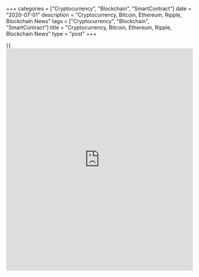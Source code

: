+++
categories = ["Cryptocurrency", "Blockchain", "SmartContract"]
date = "2020-07-01"
description = "Cryptocurrency, Bitcoin, Ethereum, Ripple, Blockchain News"
tags = ["Cryptocurrency", "Blockchain", "SmartContract"]
title = "Cryptocurrency, Bitcoin, Ethereum, Ripple, Blockchain News"
type = "post"
+++

{{<iframe id="large-banner" src="https://www.bounty.group/#slide=5.0" width="100%" height="600" scrolling="no" style="border: 0px solid rgb(216, 221, 230); border-radius: 3px;">}}



[ ![logo][1] ][2]

![logo][3]

  * [▮ Home][4]
  * [ ▮ Business][5]
    * [ Latest Headlines][6]
    * [Top Stories][7]
    * [Breaking News][8]
    * [Earnings][9]
    * [Biotech][10]
    * [Investors][11]
    * [Stock Alerts][12]
    * [IPOs][13]
    * [M&A][14]
    * [Canadian][15]
    * [UK][16]
    * [Key Wallstreet Events][17]
    * [▮ Industry News][18]
      * [ Technology][19]
      * [ Software][20]
      * [ Banking][21]
      * [ Automotive][22]
      * [ Energy][23]
      * [More][24]
    * ▮ Corp. Calendars
      * [Dividends][25]
      * [Stock Splits][26]
      * [ Buybacks][27]
      * [ Conference Calls][28]
    * ▮ Earnings Calendars
      * [Earnings Calendar][29]
      * [ Pos Pre-announcements][30]
      * [ Profit Warnings][31]
      * [ Positive Surprise][32]
      * [ Negative Surprise][33]
      * [ Latest Earnings][34]
    * ▮ FDA Calendars
      * [Drug Approvals][35]
      * [ Device Approvals][36]
      * [ Clinical Trial Calendar][37]
    * ▮ Ratings Changes 
      * [Upgrades][38]
      * [Downgrades][39]
      * [ Cov Initiations][40]
      * [ Cov. Reiterated][41]
  * [ ▮ Economy][42]
    * [ US][43]
    * [ Europe][44]
    * [ Asia][45]
    * [ Global][46]
    * [ Economic Calendar][47]
    * [ Economic Scorecard][48]
    * [ Fed Members][49]
  * [ ▮Crypto ][50]
    * [ Cryptocurrency][51]
    * [ Blockchain][52]
  * [ ▮ Markets][53]
    * [ Morning Mkt Analysis][54]
    * [US Commentary][55]
    * [ European Commentary][56]
    * [ Asian Commentary][57]
    * [ Canadian Commentary][58]
    * [ Indian Commentary][59]
    * [Commodities][60]
    * [Bonds][61]
    * [Currencies][62]
  * [ ▮ Politics][63]
    * [ US][64]
    * [ World][65]
    * [White House][66]
    * [Elections][67]
    * [Congress][68]
    * [General News][69]
  * [ ▮ Forex][70]
    * [ FX Top Stories][71]
    * [ Currency Analysis][62]
    * [ Currency Alerts][72]
    * [ Economic Calendar][47]
    * [ Economic Scorecard][48]
  * [ ▮ Health NEW][73]
    * [ Coronavirus][74]
    * [ COVID-19 Calendar NEW][75]
    * [ Diet & Fitness][76]
    * [Cannabis][77]
    * [Kids Health][78]
    * [Men's Health][79]
    * [Women's Health][80]
    * [Cancer News][81]
    * [Drug Development][82]
    * [Mental Health][83]
  * [ ▮ Entertainment][84]
    * [ Top Stories][85]
    * [Slide Shows][86]
    * [ Game of Thrones][87]
    * ▮ Music [news](https://www.letsplayfx.com/blog/forex-news-website/)
      * [Pop][88]
      * [Rock][89]
      * [ Classic Rock][90]
      * [Rap/Hip-Hop][91]
      * [Country][92]
      * [ Alternative][93]
      * [Oldies][94]
      * [All Genre][95]
  * [▮ Content Licensing][96]
    * [Newswires & Feeds][97]
    * [Content Syndication][98]
    * [Digital Signage Services][99]
    * [Radio News Services][100]
  * [ ▮ Premium][101]
    * [Intelligent Investor][102]
    * [Emerging Biostocks][103]
    * [Under The Radar][104]
    * [Short-Term Investor][105]
    * [Login][106]
  * ▮ More
    * [Free Content][107]
    * [RSS Feeds][108]
    * [Press Releases][109]
    * [Search][110]
    * [Contact Us][111]

[][2]

  * [Home][4]
  * [ Business][5]
    * [ Latest Headlines][6]
    * [Top Stories][7]
    * [Breaking News][8]
    * [Earnings][9]
    * [Biotech][10]
    * [Investors][11]
    * [Stock Alerts][12]
    * [IPOs][13]
    * [M&A][14]
    * [Canadian][15]
    * [UK][16]
    * [Key Wallstreet Events][17]
    * [Industry News][18]
      * [ Technology][19]
      * [ Software][20]
      * [ Banking][21]
      * [ Automotive][22]
      * [ Energy][23]
      * [More][24]
    * Corp. Calendars
      * [Dividends][25]
      * [Stock Splits][26]
      * [ Buybacks][27]
      * [ Conference Calls][28]
    * Earnings Calendars
      * [Earnings Calendar][29]
      * [ Pos Pre-announcements][30]
      * [ Profit Warnings][31]
      * [ Positive Surprise][32]
      * [ Negative Surprise][33]
      * [ Latest Earnings][34]
    * FDA Calendars
      * [Drug Approvals][35]
      * [ Device Approvals][36]
      * [ Clinical Trial Calendar][37]
    * Ratings Changes 
      * [Upgrades][38]
      * [Downgrades][39]
      * [ Cov Initiations][40]
      * [ Cov. Reiterated][41]
  * [ Economy][42]
    * [ US][43]
    * [ Europe][44]
    * [ Asia][45]
    * [ Global][46]
    * [ Economic Calendar][47]
    * [ Economic Scorecard][48]
    * [ Fed Members][49]
  * [ Crypto ][50]
    * [ Cryptocurrency][51]
    * [ Blockchain][52]
  * [ Markets][53]
    * [ Morning Mkt Analysis][54]
    * [US Commentary][55]
    * [ European Commentary][56]
    * [ Asian Commentary][57]
    * [ Canadian Commentary][58]
    * [ Indian Commentary][59]
    * [Commodities][60]
    * [Bonds][61]
    * [Currencies][62]
  * [ Politics][63]
    * [ US][64]
    * [ World][65]
    * [White House][66]
    * [Elections][67]
    * [Congress][68]
    * [General News][69]
  * [ Forex][70]
    * [ FX Top Stories][71]
    * [ Currency Analysis][62]
    * [ Currency Alerts][72]
    * [ Economic Calendar][47]
    * [ Economic Scorecard][48]
  * [ Health NEW][73]
    * [ Coronavirus][74]
    * [ COVID-19 Calendar NEW][75]
    * [ Diet & Fitness][76]
    * [Cannabis][77]
    * [Kids Health][78]
    * [Men's Health][79]
    * [Women's Health][80]
    * [Cancer News][81]
    * [Drug Development][82]
    * [Mental Health][83]
  * [ Entertainment][84]
    * [ Top Stories][85]
    * [Slide Shows][86]
    * [ Game of Thrones][87]
    * Music [news](https://www.letsplayfx.com/blog/forex-news-website/)
      * [Pop][88]
      * [Rock][89]
      * [ Classic Rock][90]
      * [Rap/Hip-Hop][91]
      * [Country][92]
      * [ Alternative][93]
      * [Oldies][94]
      * [All Genre][95]
  * [Content Licensing][96]
    * [Newswires & Feeds][97]
    * [Content Syndication][98]
    * [Digital Signage Services][99]
    * [Radio News Services][100]
  * [ Premium][101]
    * [Intelligent Investor][102]
    * [Emerging Biostocks][103]
    * [Under The Radar][104]
    * [Short-Term Investor][105]
    * [Login][106]
  * More
    * [Free Content][107]
    * [RSS Feeds][108]
    * [Press Releases][109]
    * [Search][110]
    * [Contact Us][111]

# Cryptocurrency News

[![Share][112]][113]

[Tweet][114]

BitcoinLitecoinEthereum Ripple

Price (USD)

1h12h1d 1w1m3m 1y

![Chart_COINBASE_SPOT_BTC_USD_2_13.jpg][115]

*Time In UTC / GMT

[Cryptocurrency][116]

![crypto generic 070120][117]

## [B21 Launches Cryptocurrency App In India ][118]

  
  
Digital asset investing company B21 Wednesday announced the launch of
its B21 Invest app in India.  B21 Invest allows customers to easily
purchase and manage cryptocurrencies including Bitcoin, Ethereum, and
EOS straight from a mobile phone. The launch of the app in the country
was made possible by...

##  [Symantec Thwarts Ransomware Attacks Against At Least 31 U.S.
Corporations ][119]

##  [Core Scientific Buys Over 17K Energy Efficient S19 Bitcoin Miners
From Bitmain ][120]

##  [SEC Charges NAC Foundation, CEO And Lobbyist For Fraudulent ICO
][121]

##  [UNICEF Cryptocurrency Fund Makes Largest Investment In Startups
][122]

##  [US Supreme Court Order Limits SEC's Fines On Fraudulent Crypto
Firms ][123]

##  [FC Barcelona Launches Fan Token On Socios.com ][124]

##  [UK's FCA Urges Crypto-related Businesses To Register Before June-
end Deadline ][125]

##  [Ernst & Young Launches EY CryptoPrep To Help Clients Auto-calculate
Crypto Tax ][126]

##  [Binance To Expand Crypto Trading Operations To UK ][127]

[Read More][116]  

[Blockchain][128]

![[blockchain](https://www.letsplayfx.com/blog/trade-forex-with-bitcoin/) sept05 01jul20][129]

## [Australian Securities Exchange To Delay DLT Transition By 12 Months
To April 2022 ][130]

  
  
The Australian Securities Exchange (ASX) has further delayed its planned
transition to a [blockchain](https://www.letsplayfx.com/blog/trade-forex-with-bitcoin/)-powered platform as the replacement for old
system amid the continuing uncertainty created by the coronavirus
(COVID-19) pandemic. ASX now intends to go live in April 2022. ASX said
a number of factors, including the pandemic itself, created a need to
revise the implementation timetable.

##  [Commerzbank, Turkey's Isbank Run Pilot On R3's Trade Finance
Network Marco Polo ][131]

##  [Salmon Exporter Kvarøy Arctic Joins Blockchain-based IBM Food Trust
Network ][132]

[Read More][128]  

Cryptocurrency Tutorial

## [Bitcoin Is Back With A Bang][133]

![Slideshow1 Bitcoin 062016 sm][134] Bitcoin, once dismissed as
something reserved for geeks and the cryptography enthusiasts, is back
in the limelight, as the price of the cryptocurrency appreciated in
recent weeks.

Price Updates

BTC/USD| 9242.43  
---|---  
LTC/USD| 41.64  
ETH/USD| 231.26  
XRP/USD| 0.17613  
  
Updated at 7/1/2020 8:00:00 PM UTC

Follow RTT

[![Facebook][135]][136]

[![Twitter][137]][138]

[![Instagram][139]][140]

[![RSS][141]][108]

  * Editor's Pick 
  * Most Read 
  * Most Emailed

###  [ FTC Refunding Victims Of Fake Work-from-home Scheme ][142]

###  [ Pfizer And BioNTech' Potential Covid-19 Vaccine Shows Positive
Data In Human Trial ][143]

###  [ Beyond Meat In Deal With Alibaba To Enter Supermarkets In China
][144]

###  [ EasyJet Plans To Cut Jobs In Berlin ][145]

###  [ Macy's Q1 Results Miss Estimates - Quick Facts ][146]

###  [ Five Cheese Stuffed Shells Recalled For Listeria Concerns ][147]

###  [ Norpac Fisheries Export Recalls Shrimp Poke For Listeria Concerns
][148]

###  [ After Market Hours: Akero Therapeutics, FedEx, Carver Bancorp
Jump; Chiasma, Steelcase Slip ][149]

###  [ FedEx Jumps 9% After Q4 Results Top Wall Street ][150]

###  [ Amazon Retains Position As World's Most Valuable Brand: Survey
][151]

###  [ FDA OKs Merck's Keytruda As First-line Treatment For Metastatic
Colorectal Cancer ][152]

###  [ The New York Times Quits From Apple News ][153]

###  [ Abbott, Tandem Diabetes Care Partner To Develop Integrated
Diabetes Solutions ][154]

###  [ Stock Alert: Inovio Pharma Falls 11% ][155]

###  [ Meggitt Sells Meggitt Training Systems To Pine Island Capital For
$146 Mln ][156]

###  [ StockAlert: Facebook Down 6% As More Cos. Boycott Ad ][157]

###  [ Stock Alert: Workhorse Touches New High After Placed In Russell
3000 ][158]

###  [ Ams Says No Austrian Authorities Investigation Into Company
][159]

###  [ Heron Gets CRL For HTX-011 For Management Of Postoperative Pain;
Stock Down ][160]

###  [ Marston's Slips To Loss In H1; Sees Reduction In Expectations For
FY20 ][161]

###  [ Luckin Coffee To Be Delisted From Nasdaq On June 29 ][162]

###  [ Stock Alert: Opes Acquisition Ascends 6% ][163]

###  [ Stock Alert: MDC Partners Jumps 100% As It Reviews Merger
Proposal With Stagwell Media ][164]

###  [ Enbridge : MPUC Rules Line 3 Replacement Project' EIS,
Certificate Of Need And Route Permit Valid ][165]

###  [ Abbott, Tandem Diabetes Care Partner To Develop Integrated
Diabetes Solutions ][154]

###  [ Pilgrim's Pride Recalls Chicken Breast Nugget Products For
Contamination ][166]

###  [ EARNINGS SUMMARY: Details of ChinaNet Online Holdings Inc. Q1
Earnings Report][167]

###  [ Boston Scientific Gets FDA 510(k) Clearance For LUX-Dx Insertable
Cardiac Monitor System ][168]

###  [ Novartis Pharma Announces Simultaneous Approval Of Five New
Products In Japan ][169]

###  [ Entoura Buys Hemp Biotech Firm Atalo Holdings ][170]

###  [ Microsoft To Permanently Close Retail Stores; Incur Charge In Q4
][171]

###  [ Stock Alert: MDC Partners Jumps 100% As It Reviews Merger
Proposal With Stagwell Media ][164]

###  [ Stock Alert: NIKE Drops 4% After Reporting Quarterly Loss ][172]

###  [ Lufthansa: Thorsten Dirks To Leave Executive Board - Quick Facts
][173]

###  [ Ford Unveils New F-150 Pickup Truck ][174]

###  [ Stock Alert: Big Lots Stock Up 10% In Premarket On Positive
Business Trends ][175]

Copyright (C) 2020 RTTNews. All rights reserved. By using this site, you
agree to the  [Terms of Service][176]. [About Us][177]   |   [Contact
Us][178]   |   [Privacy][179]   |   [Sitemap][180]

   1. cdn.rtt[news](https://www.letsplayfx.com/blog/forex-news-website/).com/images/v2/rtt[news](https://www.letsplayfx.com/blog/forex-news-website/)-logo.gif
   2. www.rtt[news](https://www.letsplayfx.com/blog/forex-news-website/).com
   3. cdn.rtt[news](https://www.letsplayfx.com/blog/forex-news-website/).com/images/v3/Search-button.png
   4. www.rtt[news](https://www.letsplayfx.com/blog/forex-news-website/).com/Default.aspx
   5. www.rtt[news](https://www.letsplayfx.com/blog/forex-news-website/).com/Content/Business.aspx
   6. www.rtt[news](https://www.letsplayfx.com/blog/forex-news-website/).com/Content/RTTHeadlines.aspx
   7. www.rtt[news](https://www.letsplayfx.com/blog/forex-news-website/).com/list/top-story.aspx
   8. www.rtt[news](https://www.letsplayfx.com/blog/forex-news-website/).com/list/breaking-[news](https://www.letsplayfx.com/blog/forex-news-website/).aspx
   9. www.rtt[news](https://www.letsplayfx.com/blog/forex-news-website/).com/list/earnings.aspx
   10. www.rtt[news](https://www.letsplayfx.com/blog/forex-news-website/).com/Content/Biotechnology.aspx
   11. www.rtt[news](https://www.letsplayfx.com/blog/forex-news-website/).com/Content/Investors.aspx
   12. www.rtt[news](https://www.letsplayfx.com/blog/forex-news-website/).com/list/stock-alerts.aspx?utm_source=rtt[news](https://www.letsplayfx.com/blog/forex-news-website/)&utm_campaign=stockalertmenu
   13. www.rtt[news](https://www.letsplayfx.com/blog/forex-news-website/).com/list/ipos.aspx
   14. www.rtt[news](https://www.letsplayfx.com/blog/forex-news-website/).com/list/mergers.aspx
   15. www.rtt[news](https://www.letsplayfx.com/blog/forex-news-website/).com/list/canadian-[news](https://www.letsplayfx.com/blog/forex-news-website/).aspx
   16. www.rtt[news](https://www.letsplayfx.com/blog/forex-news-website/).com/list/uk-top-story.aspx
   17. www.rtt[news](https://www.letsplayfx.com/blog/forex-news-website/).com/list/ws-events.aspx
   18. www.rtt[news](https://www.letsplayfx.com/blog/forex-news-website/).com/Content/Industries.aspx
   19. www.rtt[news](https://www.letsplayfx.com/blog/forex-news-website/).com/content/industry[news](https://www.letsplayfx.com/blog/forex-news-website/).aspx?industry=technology
   20. www.rtt[news](https://www.letsplayfx.com/blog/forex-news-website/).com/content/industry[news](https://www.letsplayfx.com/blog/forex-news-website/).aspx?industry=Software
   21. www.rtt[news](https://www.letsplayfx.com/blog/forex-news-website/).com/content/industry[news](https://www.letsplayfx.com/blog/forex-news-website/).aspx?industry=Banking
   22. www.rtt[news](https://www.letsplayfx.com/blog/forex-news-website/).com/content/industry[news](https://www.letsplayfx.com/blog/forex-news-website/).aspx?industry=Automotive
   23. www.rtt[news](https://www.letsplayfx.com/blog/forex-news-website/).com/content/industry[news](https://www.letsplayfx.com/blog/forex-news-website/).aspx?industry=Energy
   24. www.rtt[news](https://www.letsplayfx.com/blog/forex-news-website/).com/content/industries.aspx
   25. www.rtt[news](https://www.letsplayfx.com/blog/forex-news-website/).com/Calendar/Dividend.aspx
   26. www.rtt[news](https://www.letsplayfx.com/blog/forex-news-website/).com/CorpInfo/StockSplits.aspx
   27. www.rtt[news](https://www.letsplayfx.com/blog/forex-news-website/).com/CorpInfo/StockBuybacks.aspx
   28. www.rtt[news](https://www.letsplayfx.com/blog/forex-news-website/).com/CorpInfo/ConferenceCalls.aspx
   29. www.rtt[news](https://www.letsplayfx.com/blog/forex-news-website/).com/Calendar/Earnings.aspx
   30. www.rtt[news](https://www.letsplayfx.com/blog/forex-news-website/).com/Calendar/PositiveEarningsAnnouncement.aspx
   31. www.rtt[news](https://www.letsplayfx.com/blog/forex-news-website/).com/Calendar/ProfitWarnings.aspx
   32. www.rtt[news](https://www.letsplayfx.com/blog/forex-news-website/).com/Earnings/PositiveSurprises.aspx
   33. www.rtt[news](https://www.letsplayfx.com/blog/forex-news-website/).com/Earnings/NegativeSurprises.aspx
   34. www.rtt[news](https://www.letsplayfx.com/blog/forex-news-website/).com/Earnings/LatestEarnings.aspx
   35. www.rtt[news](https://www.letsplayfx.com/blog/forex-news-website/).com/CorpInfo/FDACalendar.aspx
   36. www.rtt[news](https://www.letsplayfx.com/blog/forex-news-website/).com/CorpInfo/FDADeviceApprovals.aspx
   37. www.rtt[news](https://www.letsplayfx.com/blog/forex-news-website/).com/CorpInfo/ClinicalTrialCalendar.aspx
   38. www.rtt[news](https://www.letsplayfx.com/blog/forex-news-website/).com/CorpInfo/Upgrades.aspx
   39. www.rtt[news](https://www.letsplayfx.com/blog/forex-news-website/).com/CorpInfo/Downgrades.aspx
   40. www.rtt[news](https://www.letsplayfx.com/blog/forex-news-website/).com/CorpInfo/CoverageInitiate.aspx
   41. www.rtt[news](https://www.letsplayfx.com/blog/forex-news-website/).com/CorpInfo/CoverageReiterate.aspx
   42. www.rtt[news](https://www.letsplayfx.com/blog/forex-news-website/).com/Content/EconomicNews.aspx
   43. www.rtt[news](https://www.letsplayfx.com/blog/forex-news-website/).com/list/us-economic-[news](https://www.letsplayfx.com/blog/forex-news-website/).aspx
   44. www.rtt[news](https://www.letsplayfx.com/blog/forex-news-website/).com/list/european-economic-[news](https://www.letsplayfx.com/blog/forex-news-website/).aspx
   45. www.rtt[news](https://www.letsplayfx.com/blog/forex-news-website/).com/list/asian-economic-[news](https://www.letsplayfx.com/blog/forex-news-website/).aspx
   46. www.rtt[news](https://www.letsplayfx.com/blog/forex-news-website/).com/list/global-economic-[news](https://www.letsplayfx.com/blog/forex-news-website/).aspx
   47. www.rtt[news](https://www.letsplayfx.com/blog/forex-news-website/).com/CorpInfo/EconomicCalendar.aspx
   48. www.rtt[news](https://www.letsplayfx.com/blog/forex-news-website/).com/economic-scorecard/world-rank/GDP/highest-performance.aspx
   49. www.rtt[news](https://www.letsplayfx.com/blog/forex-news-website/).com/CorpInfo/FedMembers.aspx
   50. www.rtt[news](https://www.letsplayfx.com/blog/forex-news-website/).com/Content/Cryptocurrency.aspx?utm_source=rtt[news](https://www.letsplayfx.com/blog/forex-news-website/)&utm_campaign=crypmenu
   51. www.rtt[news](https://www.letsplayfx.com/blog/forex-news-website/).com/list/cryptocurrency.aspx?utm_source=rtt[news](https://www.letsplayfx.com/blog/forex-news-website/)&utm_campaign=crypmenu
   52. www.rtt[news](https://www.letsplayfx.com/blog/forex-news-website/).com/list/[blockchain](https://www.letsplayfx.com/blog/trade-forex-with-bitcoin/).aspx?utm_source=rtt[news](https://www.letsplayfx.com/blog/forex-news-website/)&utm_campaign=crypmenu
   53. www.rtt[news](https://www.letsplayfx.com/blog/forex-news-website/).com/Content/Markets.aspx
   54. www.rtt[news](https://www.letsplayfx.com/blog/forex-news-website/).com/Content/MarketAnalysis.aspx
   55. www.rtt[news](https://www.letsplayfx.com/blog/forex-news-website/).com/list/us-commentary.aspx
   56. www.rtt[news](https://www.letsplayfx.com/blog/forex-news-website/).com/list/european-commentary.aspx
   57. www.rtt[news](https://www.letsplayfx.com/blog/forex-news-website/).com/list/asian-commentary.aspx
   58. www.rtt[news](https://www.letsplayfx.com/blog/forex-news-website/).com/list/canadian-commentary.aspx
   59. www.rtt[news](https://www.letsplayfx.com/blog/forex-news-website/).com/list/indian-commentary.aspx
   60. www.rtt[news](https://www.letsplayfx.com/blog/forex-news-website/).com/list/commodities.aspx
   61. www.rtt[news](https://www.letsplayfx.com/blog/forex-news-website/).com/list/us-treasury-markets.aspx
   62. www.rtt[news](https://www.letsplayfx.com/blog/forex-news-website/).com/list/forex-commentary.aspx
   63. www.rtt[news](https://www.letsplayfx.com/blog/forex-news-website/).com/Content/Political.aspx
   64. www.rtt[news](https://www.letsplayfx.com/blog/forex-news-website/).com/list/us-political-[news](https://www.letsplayfx.com/blog/forex-news-website/).aspx
   65. www.rtt[news](https://www.letsplayfx.com/blog/forex-news-website/).com/list/political-[news](https://www.letsplayfx.com/blog/forex-news-website/).aspx
   66. www.rtt[news](https://www.letsplayfx.com/blog/forex-news-website/).com/list/white-house.aspx
   67. www.rtt[news](https://www.letsplayfx.com/blog/forex-news-website/).com/list/us-election.aspx
   68. www.rtt[news](https://www.letsplayfx.com/blog/forex-news-website/).com/list/us-congress.aspx
   69. www.rtt[news](https://www.letsplayfx.com/blog/forex-news-website/).com/list/general-[news](https://www.letsplayfx.com/blog/forex-news-website/).aspx
   70. www.rtt[news](https://www.letsplayfx.com/blog/forex-news-website/).com/Content/Forex.aspx
   71. www.rtt[news](https://www.letsplayfx.com/blog/forex-news-website/).com/list/forex-top-story.aspx
   72. www.rtt[news](https://www.letsplayfx.com/blog/forex-news-website/).com/list/currency-markets.aspx
   73. www.rtt[news](https://www.letsplayfx.com/blog/forex-news-website/).com/Content/Health.aspx
   74. www.rtt[news](https://www.letsplayfx.com/blog/forex-news-website/).com/list/coronavirus.aspx
   75. www.rtt[news](https://www.letsplayfx.com/blog/forex-news-website/).com/corpinfo/covid-19-drugs-in-development.aspx
   76. www.rtt[news](https://www.letsplayfx.com/blog/forex-news-website/).com/list/diet-nutrition-fitness.aspx
   77. www.rtt[news](https://www.letsplayfx.com/blog/forex-news-website/).com/list/cannabis.aspx
   78. www.rtt[news](https://www.letsplayfx.com/blog/forex-news-website/).com/list/kids-health.aspx
   79. www.rtt[news](https://www.letsplayfx.com/blog/forex-news-website/).com/list/mens-health.aspx
   80. www.rtt[news](https://www.letsplayfx.com/blog/forex-news-website/).com/list/womens-health.aspx
   81. www.rtt[news](https://www.letsplayfx.com/blog/forex-news-website/).com/list/cancer.aspx
   82. www.rtt[news](https://www.letsplayfx.com/blog/forex-news-website/).com/list/drug-development.aspx
   83. www.rtt[news](https://www.letsplayfx.com/blog/forex-news-website/).com/list/mental-health.aspx
   84. www.rtt[news](https://www.letsplayfx.com/blog/forex-news-website/).com/Content/Entertainment.aspx
   85. www.rtt[news](https://www.letsplayfx.com/blog/forex-news-website/).com/list/entertainment-top-story.aspx
   86. www.rtt[news](https://www.letsplayfx.com/blog/forex-news-website/).com/Content/SlideShow.aspx
   87. www.rtt[news](https://www.letsplayfx.com/blog/forex-news-website/).com/Entertainment/GameOfThrones.aspx
   88. www.rtt[news](https://www.letsplayfx.com/blog/forex-news-website/).com/list/pop-music.aspx
   89. www.rtt[news](https://www.letsplayfx.com/blog/forex-news-website/).com/list/rock-music.aspx
   90. www.rtt[news](https://www.letsplayfx.com/blog/forex-news-website/).com/list/classic-rock-music.aspx
   91. www.rtt[news](https://www.letsplayfx.com/blog/forex-news-website/).com/list/rap-music.aspx
   92. www.rtt[news](https://www.letsplayfx.com/blog/forex-news-website/).com/list/country-music.aspx
   93. www.rtt[news](https://www.letsplayfx.com/blog/forex-news-website/).com/list/alternative-music.aspx
   94. www.rtt[news](https://www.letsplayfx.com/blog/forex-news-website/).com/list/oldies-music.aspx
   95. www.rtt[news](https://www.letsplayfx.com/blog/forex-news-website/).com/list/music.aspx
   96. www.rtt[news](https://www.letsplayfx.com/blog/forex-news-website/).com/ContentLicensing.aspx
   97. www.rtt[news](https://www.letsplayfx.com/blog/forex-news-website/).com/Newsfeeds.aspx
   98. www.rtt[news](https://www.letsplayfx.com/blog/forex-news-website/).com/ContentSyndication.aspx
   99. www.rtt[news](https://www.letsplayfx.com/blog/forex-news-website/).com/Digitalsignage.aspx
   100. www.rtt[news](https://www.letsplayfx.com/blog/forex-news-website/).com/RadioNewsServices.aspx
   101. www.rtt[news](https://www.letsplayfx.com/blog/forex-news-website/).com/Products/Services.aspx
   102. www.rtt[news](https://www.letsplayfx.com/blog/forex-news-website/).com/Products/RTTIntelligent[investor](https://www.fintechee.com/tutorial-for-forex-trading/investor-mode/).aspx
   103. www.rtt[news](https://www.letsplayfx.com/blog/forex-news-website/).com/Products/EBSService.aspx
   104. www.rtt[news](https://www.letsplayfx.com/blog/forex-news-website/).com/Products/UTRService.aspx
   105. www.rtt[news](https://www.letsplayfx.com/blog/forex-news-website/).com/Products/STIService.aspx
   106. www.rtt[news](https://www.letsplayfx.com/blog/forex-news-website/).com/Products/Login.aspx
   107. www.rtt[news](https://www.letsplayfx.com/blog/forex-news-website/).com/Widget/GetWidget.aspx
   108. www.rtt[news](https://www.letsplayfx.com/blog/forex-news-website/).com/rss/RSSArticleList.aspx
   109. www.rtt[news](https://www.letsplayfx.com/blog/forex-news-website/).com/press-releases/list.aspx
   110. www.rtt[news](https://www.letsplayfx.com/blog/forex-news-website/).com/articlesearch.aspx
   111. www.rtt[news](https://www.letsplayfx.com/blog/forex-news-website/).com/[contact](https://www.playgroundfx.com/contact/)us.aspx
   112. cdn.rtt[news](https://www.letsplayfx.com/blog/forex-news-website/).com/images/v2/share-2.jpg
   113. www.addthis.com/bookmark.php
   114. twitter.com/share
   115. media.rtt[news](https://www.letsplayfx.com/blog/forex-news-website/).com/charts/Chart_COINBASE_SPOT_BTC_USD_2_13.jpg
   116. www.rtt[news](https://www.letsplayfx.com/blog/forex-news-website/).com/list/cryptocurrency.aspx
   117. cdn.rtt[news](https://www.letsplayfx.com/blog/forex-news-website/).com/articleimages/ustopstories/2020/july/crypto-generic-070120.jpg (crypto generic 070120)
   118. www.rtt[news](https://www.letsplayfx.com/blog/forex-news-website/).com/3108061/b21-launches-cryptocurrency-app-in-india.aspx?type=cryp
   119. www.rtt[news](https://www.letsplayfx.com/blog/forex-news-website/).com/3107565/symantec-thwarts-ransomware-attacks-against-at-least-31-u-s-corporations.aspx?type=cryp
   120. www.rtt[news](https://www.letsplayfx.com/blog/forex-news-website/).com/3107118/core-scientific-buys-over-17k-energy-efficient-s19-[bitcoin](https://www.letsplayfx.com/blog/forex-for-bitcoin/)-miners-from-bitmain.aspx?type=cryp
   121. www.rtt[news](https://www.letsplayfx.com/blog/forex-news-website/).com/3106723/sec-charges-nac-foundation-ceo-and-lobbyist-for-[fraud](https://www.letsplayfx.com/blog/cryptocurrency-fraud/)ulent-ico.aspx?type=cryp
   122. www.rtt[news](https://www.letsplayfx.com/blog/forex-news-website/).com/3106411/unicef-cryptocurrency-fund-makes-largest-investment-in-startups.aspx?type=cryp
   123. www.rtt[news](https://www.letsplayfx.com/blog/forex-news-website/).com/3106054/us-supreme-court-order-limits-sec-s-fines-on-[fraud](https://www.letsplayfx.com/blog/cryptocurrency-fraud/)ulent-crypto-firms.aspx?type=cryp
   124. www.rtt[news](https://www.letsplayfx.com/blog/forex-news-website/).com/3105716/fc-barcelona-launches-fan-token-on-socios-com.aspx?type=cryp
   125. www.rtt[news](https://www.letsplayfx.com/blog/forex-news-website/).com/3105361/uk-s-fca-urges-crypto-related-businesses-to-register-before-june-end-deadline.aspx?type=cryp
   126. www.rtt[news](https://www.letsplayfx.com/blog/forex-news-website/).com/3105030/ernst-young-launches-ey-cryptoprep-to-help-clients-auto-calculate-crypto-tax.aspx?type=cryp
   127. www.rtt[news](https://www.letsplayfx.com/blog/forex-news-website/).com/3104352/[Binance](https://www.playgroundfx.com/blog/binance-creator/)-to-expand-crypto-trading-operations-to-uk.aspx?type=cryp
   128. www.rtt[news](https://www.letsplayfx.com/blog/forex-news-website/).com/list/[blockchain](https://www.letsplayfx.com/blog/trade-forex-with-bitcoin/).aspx
   129. cdn.rtt[news](https://www.letsplayfx.com/blog/forex-news-website/).com/articleimages/ustopstories/2020/july/[blockchain](https://www.letsplayfx.com/blog/trade-forex-with-bitcoin/)-sept05_01jul20.jpg ([blockchain](https://www.letsplayfx.com/blog/trade-forex-with-bitcoin/) sept05 01jul20)
   130. www.rtt[news](https://www.letsplayfx.com/blog/forex-news-website/).com/3108006/australian-securities-exchange-to-delay-dlt-transition-by-12-months-to-april-2022.aspx?type=bloc
   131. www.rtt[news](https://www.letsplayfx.com/blog/forex-news-website/).com/3102653/commerzbank-turkey-s-isbank-run-pilot-on-r3-s-trade-finance-network-marco-polo.aspx?type=bloc
   132. www.rtt[news](https://www.letsplayfx.com/blog/forex-news-website/).com/3101656/salmon-exporter-kvar%C3%B8y-arctic-joins-[blockchain](https://www.letsplayfx.com/blog/trade-forex-with-bitcoin/)-based-ibm-food-trust-network.aspx?type=bloc
   133. www.rtt[news](https://www.letsplayfx.com/blog/forex-news-website/).com/slideshow/3458/[bitcoin](https://www.letsplayfx.com/blog/forex-for-bitcoin/)-is-back-with-a-bang.aspx
   134. cdn.rtt[news](https://www.letsplayfx.com/blog/forex-news-website/).com/articleimages/slideshow/2016/june/slideshow1-[bitcoin](https://www.letsplayfx.com/blog/forex-for-bitcoin/)-062016-sm.jpg (Slideshow1 Bitcoin 062016 sm)
   135. cdn.rtt[news](https://www.letsplayfx.com/blog/forex-news-website/).com/images/v3/Facebook.png (Follow RTTNews On Facebook)
   136. www.facebook.com/RTTTopStories
   137. cdn.rtt[news](https://www.letsplayfx.com/blog/forex-news-website/).com/images/v3/Twitter.png (Follow RTTNews On Twitter)
   138. www.twitter.com/rtt[news](https://www.letsplayfx.com/blog/forex-news-website/)
   139. cdn.rtt[news](https://www.letsplayfx.com/blog/forex-news-website/).com/images/v3/Instagram.png (Follow RTTNews On Instagram)
   140. www.instagram.com/rtt[news](https://www.letsplayfx.com/blog/forex-news-website/)
   141. cdn.rtt[news](https://www.letsplayfx.com/blog/forex-news-website/).com/images/v3/RSS.png (RTTNews RSS Feeds)
   142. www.rtt[news](https://www.letsplayfx.com/blog/forex-news-website/).com/3108025/ftc-refunding-victims-of-fake-work-from-home-scheme.aspx
   143. www.rtt[news](https://www.letsplayfx.com/blog/forex-news-website/).com/3108022/pfizer-and-biontech-potential-covid-19-vaccine-shows-positive-data-in-human-trial.aspx
   144. www.rtt[news](https://www.letsplayfx.com/blog/forex-news-website/).com/3107978/beyond-meat-in-deal-with-alibaba-to-enter-supermarkets-in-china.aspx
   145. www.rtt[news](https://www.letsplayfx.com/blog/forex-news-website/).com/3107960/easyjet-plans-to-cut-jobs-in-berlin.aspx
   146. www.rtt[news](https://www.letsplayfx.com/blog/forex-news-website/).com/3107866/macy-s-q1-results-miss-estimates-quick-facts.aspx
   147. www.rtt[news](https://www.letsplayfx.com/blog/forex-news-website/).com/3107841/five-cheese-stuffed-shells-recalled-for-listeria-concerns.aspx
   148. www.rtt[news](https://www.letsplayfx.com/blog/forex-news-website/).com/3107740/norpac-fisheries-export-recalls-shrimp-poke-for-listeria-concerns.aspx
   149. www.rtt[news](https://www.letsplayfx.com/blog/forex-news-website/).com/3107617/after-market-hours-akero-therapeutics-fedex-carver-bancorp-jump-chiasma-steelcase-slip.aspx
   150. www.rtt[news](https://www.letsplayfx.com/blog/forex-news-website/).com/3107605/fedex-jumps-9-after-q4-results-top-wall-street.aspx
   151. www.rtt[news](https://www.letsplayfx.com/blog/forex-news-website/).com/3107556/amazon-retains-position-as-world-s-most-valuable-brand-survey.aspx
   152. www.rtt[news](https://www.letsplayfx.com/blog/forex-news-website/).com/3107502/fda-oks-merck-s-keytruda-as-first-line-treatment-for-metastatic-colorectal-cancer.aspx
   153. www.rtt[news](https://www.letsplayfx.com/blog/forex-news-website/).com/3107467/the-new-york-times-quits-from-apple-[news](https://www.letsplayfx.com/blog/forex-news-website/).aspx
   154. www.rtt[news](https://www.letsplayfx.com/blog/forex-news-website/).com/3107086/abbott-tandem-diabetes-care-partner-to-develop-integrated-diabetes-solutions.aspx
   155. www.rtt[news](https://www.letsplayfx.com/blog/forex-news-website/).com/3106706/stock-alert-inovio-pharma-falls-11.aspx
   156. www.rtt[news](https://www.letsplayfx.com/blog/forex-news-website/).com/3107745/meggitt-sells-meggitt-training-systems-to-pine-island-capital-for-146-mln.aspx
   157. www.rtt[news](https://www.letsplayfx.com/blog/forex-news-website/).com/3106734/stockalert-facebook-down-6-as-more-cos-boycott-ad.aspx
   158. www.rtt[news](https://www.letsplayfx.com/blog/forex-news-website/).com/3107106/stock-alert-workhorse-touches-new-high-after-placed-in-russell-3000.aspx
   159. www.rtt[news](https://www.letsplayfx.com/blog/forex-news-website/).com/3106756/ams-says-no-austrian-authorities-investigation-into-company.aspx
   160. www.rtt[news](https://www.letsplayfx.com/blog/forex-news-website/).com/3107075/heron-gets-crl-for-htx-011-for-management-of-postoperative-pain-stock-down.aspx
   161. www.rtt[news](https://www.letsplayfx.com/blog/forex-news-website/).com/3106558/marston-s-slips-to-loss-in-h1-sees-reduction-in-expectations-for-fy20.aspx
   162. www.rtt[news](https://www.letsplayfx.com/blog/forex-news-website/).com/3106736/luckin-coffee-to-be-delisted-from-nasdaq-on-june-29.aspx
   163. www.rtt[news](https://www.letsplayfx.com/blog/forex-news-website/).com/3107553/stock-alert-opes-acquisition-ascends-6.aspx
   164. www.rtt[news](https://www.letsplayfx.com/blog/forex-news-website/).com/3106725/stock-alert-mdc-partners-jumps-100-as-it-reviews-merger-proposal-with-stagwell-media.aspx
   165. www.rtt[news](https://www.letsplayfx.com/blog/forex-news-website/).com/3106672/enbridge-mpuc-rules-line-3-replacement-project-eis-certificate-of-need-and-route-permit-valid.aspx
   166. www.rtt[news](https://www.letsplayfx.com/blog/forex-news-website/).com/3107063/pilgrim-s-pride-recalls-chicken-breast-nugget-products-for-contamination.aspx
   167. www.rtt[news](https://www.letsplayfx.com/blog/forex-news-website/).com/3107023/earnings-summary-details-of-chinanet-online-holdings-inc-q1-earnings-report.aspx
   168. www.rtt[news](https://www.letsplayfx.com/blog/forex-news-website/).com/3106980/boston-scientific-gets-fda-510-k-clearance-for-lux-dx-insertable-cardiac-monitor-system.aspx
   169. www.rtt[news](https://www.letsplayfx.com/blog/forex-news-website/).com/3106897/novartis-pharma-announces-simultaneous-approval-of-five-new-products-in-japan.aspx
   170. www.rtt[news](https://www.letsplayfx.com/blog/forex-news-website/).com/3106811/entoura-buys-hemp-biotech-firm-atalo-holdings.aspx
   171. www.rtt[news](https://www.letsplayfx.com/blog/forex-news-website/).com/3106731/microsoft-to-permanently-close-retail-stores-incur-charge-in-q4.aspx
   172. www.rtt[news](https://www.letsplayfx.com/blog/forex-news-website/).com/3106719/stock-alert-nike-drops-4-after-reporting-quarterly-loss.aspx
   173. www.rtt[news](https://www.letsplayfx.com/blog/forex-news-website/).com/3106702/lufthansa-thorsten-dirks-to-leave-executive-board-quick-facts.aspx
   174. www.rtt[news](https://www.letsplayfx.com/blog/forex-news-website/).com/3106679/ford-unveils-new-f-150-pickup-truck.aspx
   175. www.rtt[news](https://www.letsplayfx.com/blog/forex-news-website/).com/3106642/stock-alert-big-lots-stock-up-10-in-premarket-on-positive-business-trends.aspx
   176. www.rtt[news](https://www.letsplayfx.com/blog/forex-news-website/).com/Disclaimer.aspx
   177. www.rtt[news](https://www.letsplayfx.com/blog/forex-news-website/).com/AboutUs.aspx
   178. www.rtt[news](https://www.letsplayfx.com/blog/forex-news-website/).com/ContactUs.aspx
   179. www.rtt[news](https://www.letsplayfx.com/blog/forex-news-website/).com/Privacy.aspx
   180. www.rtt[news](https://www.letsplayfx.com/blog/forex-news-website/).com/Sitemap.aspx